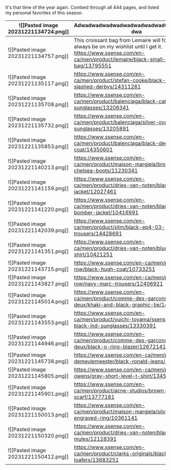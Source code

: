 It's that time of the year again. Combed through all 444 pages, and listed my personal favorites of this season. 

| ![[Pasted image 20231221134724.png]] | Adwadwadwadwadwadwadwadwadwadwadwada<br>dwa |
| ---- | ---- |
| ![[Pasted image 20231221134757.png]] | This croissant bag from Lemaire will forever and always be on my wishlist until I get it.<br>https://www.ssense.com/en-ca/men/product/lemaire/black-small-croissant-bag/13795551 |
| ![[Pasted image 20231221135117.png]] | https://www.ssense.com/en-ca/men/product/stefan-cooke/black-and-white-slashed-derbys/14311281 |
| ![[Pasted image 20231221135708.png]] | https://www.ssense.com/en-ca/men/product/balenciaga/black-cat-eye-sunglasses/13206341 |
| ![[Pasted image 20231221135732.png]] | https://www.ssense.com/en-ca/men/product/balenciaga/silver-oval-sunglasses/13205891 |
| ![[Pasted image 20231221135853.png]] | https://www.ssense.com/en-ca/men/product/balenciaga/black-deconstructed-coat/14350601 |
| ![[Pasted image 20231221140213.png]] | https://www.ssense.com/en-ca/men/product/maison-margiela/brown-tabi-chelsea-boots/11230341 |
| ![[Pasted image 20231221141159.png]] | https://www.ssense.com/en-ca/men/product/dries-van-noten/black-zip-jacket/12027461 |
| ![[Pasted image 20231221141220.png]] | https://www.ssense.com/en-ca/men/product/dries-van-noten/black-zip-bomber-jacket/10416991 |
| ![[Pasted image 20231221142039.png]] | https://www.ssense.com/en-ca/men/product/xlim/black-ep4-03-trousers/14428691 |
| ![[Pasted image 20231221141351.png]] | https://www.ssense.com/en-ca/men/product/dries-van-noten/blue-striped-shirt/10421251 |
| ![[Pasted image 20231221143715.png]] | https://www.ssense.com/en-ca/men/product/the-row/black-hugh-coat/10733251 |
| ![[Pasted image 20231221143827.png]] | https://www.ssense.com/en-ca/men/product/the-row/navy-marc-trousers/12406921 |
| ![[Pasted image 20231221145014.png]] | https://www.ssense.com/en-ca/men/product/comme-des-garcons-homme-deux/khaki-and-black-graphic-tie/14051101 |
| ![[Pasted image 20231221143553.png]] | https://www.ssense.com/en-ca/men/product/yuichi-toyama/ssense-exclusive-black-ind-sunglasses/13330391 |
| ![[Pasted image 20231221144946.png]] | https://www.ssense.com/en-ca/men/product/comme-des-garcons-homme-deux/black-o-ring-blazer/12672141 |
| ![[Pasted image 20231221145738.png]] | https://www.ssense.com/en-ca/men/product/ann-demeulemeester/black-ronald-jeans/13020611 |
| ![[Pasted image 20231221145805.png]] | https://www.ssense.com/en-ca/men/product/rick-owens/gray-short-level-t-shirt/13452231 |
| ![[Pasted image 20231221145901.png]] | https://www.ssense.com/en-ca/men/product/acne-studios/brown-fringe-scarf/13777181 |
| ![[Pasted image 20231221150013.png]] | https://www.ssense.com/en-ca/men/product/maison-margiela/silver-engraved-ring/10361141 |
| ![[Pasted image 20231221150320.png]] | https://www.ssense.com/en-ca/men/product/dries-van-noten/black-paneled-mules/12128391 |
| ![[Pasted image 20231221150412.png]] | https://www.ssense.com/en-ca/men/product/clarks-originals/black-wallabee-loafers/13683251 |

